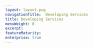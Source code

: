 ```yaml
---
layout: layout.pug
navigationTitle:  Developing Services
title: Developing Services
menuWeight: 0
excerpt:
featureMaturity:
enterprise: true
---
```

